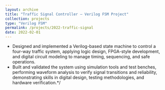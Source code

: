 ```yaml
---
layout: archive
title: "Traffic Signal Controller – Verilog FSM Project"
collection: projects
type: "Verilog FSM"
permalink: /projects/2022-traffic-signal
date: 2022-02-01
---
```


* Designed and implemented a Verilog-based state machine to control a four-way traffic system, applying logic design, FPGA-style development, and digital circuit modeling to manage timing, sequencing, and safe operations.
* Built and validated the system using simulation tools and test benches, performing waveform analysis to verify signal transitions and reliability, demonstrating skills in digital design, testing methodologies, and hardware verification.*/


<!-- citation and icon code -->
<!--
<p> 
<a href="https://cse110-fa22-group22.github.io/cse110-fa22-group22/source/html/home.html">Demo:  <i class="fas fa-fw fa-link zoom" aria-hidden="true"></i></a>   
<a href="https://github.com/ahvuong/cse110-fa22-group22">Github: <i class="fab fa-fw fa-github zoom" aria-hidden="true"></i></a>
</p>

![kaimono1](../images/kaimono_1.png)  

![kaimono2](../images/kaimono_2.png)  

![kaimono3](../images/kaimono_3.png)
-->